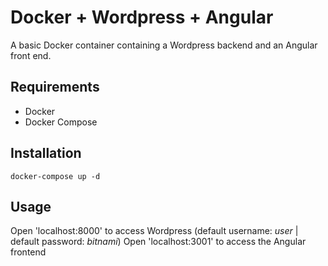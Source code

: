 # Docker + Wordpress + Angular

A basic Docker container containing a Wordpress backend and an Angular front end.

## Requirements
- Docker
- Docker Compose

## Installation

`docker-compose up -d`

## Usage

Open 'localhost:8000' to access Wordpress (default username: *user* | default password: *bitnami*)
Open 'localhost:3001' to access the Angular frontend
